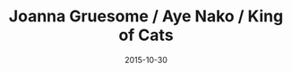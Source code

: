 ---
title: Joanna Gruesome / Aye Nako / King of Cats
location: Rough Trade NYC
date: 2015-10-30
tweets:
  - 'https://twitter.com/thomasABoyt/status/660299298018566144'
---